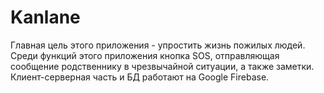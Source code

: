 # Kanlane
Главная цель этого приложения - упростить жизнь пожилых людей. <br>
Среди функций этого приложения кнопка SOS, отправляющая сообщение родственнику в чрезвычайной ситуации, а также заметки. <br>
Клиент-серверная часть и БД работают на Google Firebase.
